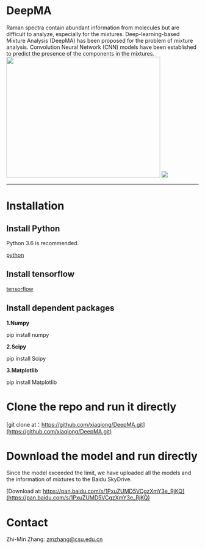 # DeepMA
Raman spectra contain abundant information from molecules but are difficult to analyze, especially for the mixtures. Deep-learning-based Mixture Analysis (DeepMA) has been proposed for the problem of mixture analysis. Convolution Neural Network (CNN) models have been established to predict the presence of the components in the mixtures.
<img src="https://raw.githubusercontent.com/xiaqiong/DeepMA/master/Flowchart%20of%20DeepMA.jpg" width=403 height=316 />
![](https://raw.githubusercontent.com/xiaqiong/DeepMA/master/Flowchart%20of%20DeepMA.jpg )

----------

# Installation
## Install Python

Python 3.6 is recommended.

[python](https://www.python.org)

## Install tensorflow

[tensorflow](https://www.tensorflow.org)

## Install dependent packages

**1.Numpy**

pip install numpy

**2.Scipy**

pip install Scipy

**3.Matplotlib**

pip install Matplotlib

# Clone the repo and run it directly

[git clone at：https://github.com/xiaqiong/DeepMA.git](https://github.com/xiaqiong/DeepMA.git) 

# Download the model and run directly

Since the model exceeded the limit, we have uploaded all the models and the  information of mixtures to the Baidu SkyDrive.

[Download at: https://pan.baidu.com/s/1PxuZUMD5VCgzXmY3e_RjKQ](https://pan.baidu.com/s/1PxuZUMD5VCgzXmY3e_RjKQ) 

# Contact

Zhi-Min Zhang: zmzhang@csu.edu.cn


